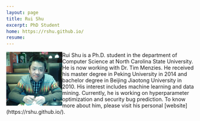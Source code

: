 ```yaml
---
layout: page
title: Rui Shu
excerpt: PhD Student
home: https://rshu.github.io/
resume:
---
```



<img align="left" width="150" src="/img/Rui_Shu.jpg">
Rui Shu is a Ph.D. student in the department of Computer Science at North Carolina State University. He is now working with Dr. Tim Menzies. He received his master degree in Peking University in 2014 and bachelor degree in Beijing Jiaotong University in 2010. His interest includes machine learning and data mining. Currently, he is working on hyperparameter optimization and security bug prediction. To know more about him, please visit his personal [website](https://rshu.github.io/).
